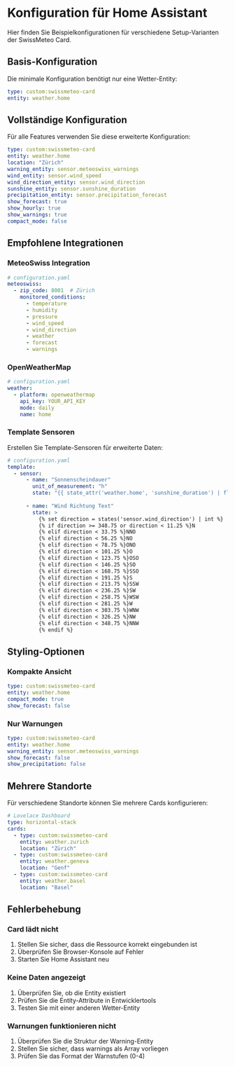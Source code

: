 # Konfiguration für Home Assistant

Hier finden Sie Beispielkonfigurationen für verschiedene Setup-Varianten der SwissMeteo Card.

## Basis-Konfiguration

Die minimale Konfiguration benötigt nur eine Wetter-Entity:

```yaml
type: custom:swissmeteo-card
entity: weather.home
```

## Vollständige Konfiguration

Für alle Features verwenden Sie diese erweiterte Konfiguration:

```yaml
type: custom:swissmeteo-card
entity: weather.home
location: "Zürich"
warning_entity: sensor.meteoswiss_warnings
wind_entity: sensor.wind_speed
wind_direction_entity: sensor.wind_direction  
sunshine_entity: sensor.sunshine_duration
precipitation_entity: sensor.precipitation_forecast
show_forecast: true
show_hourly: true
show_warnings: true
compact_mode: false
```

## Empfohlene Integrationen

### MeteoSwiss Integration
```yaml
# configuration.yaml
meteoswiss:
  - zip_code: 8001  # Zürich
    monitored_conditions:
      - temperature
      - humidity
      - pressure
      - wind_speed
      - wind_direction
      - weather
      - forecast
      - warnings
```

### OpenWeatherMap
```yaml
# configuration.yaml  
weather:
  - platform: openweathermap
    api_key: YOUR_API_KEY
    mode: daily
    name: home
```

### Template Sensoren

Erstellen Sie Template-Sensoren für erweiterte Daten:

```yaml
# configuration.yaml
template:
  - sensor:
      - name: "Sonnenscheindauer"
        unit_of_measurement: "h"
        state: "{{ state_attr('weather.home', 'sunshine_duration') | float }}"
      
      - name: "Wind Richtung Text"
        state: >
          {% set direction = states('sensor.wind_direction') | int %}
          {% if direction >= 348.75 or direction < 11.25 %}N
          {% elif direction < 33.75 %}NNO
          {% elif direction < 56.25 %}NO
          {% elif direction < 78.75 %}ONO
          {% elif direction < 101.25 %}O
          {% elif direction < 123.75 %}OSO
          {% elif direction < 146.25 %}SO
          {% elif direction < 168.75 %}SSO
          {% elif direction < 191.25 %}S
          {% elif direction < 213.75 %}SSW
          {% elif direction < 236.25 %}SW
          {% elif direction < 258.75 %}WSW
          {% elif direction < 281.25 %}W
          {% elif direction < 303.75 %}WNW
          {% elif direction < 326.25 %}NW
          {% elif direction < 348.75 %}NNW
          {% endif %}
```

## Styling-Optionen

### Kompakte Ansicht
```yaml
type: custom:swissmeteo-card
entity: weather.home
compact_mode: true
show_forecast: false
```

### Nur Warnungen
```yaml
type: custom:swissmeteo-card
entity: weather.home
warning_entity: sensor.meteoswiss_warnings
show_forecast: false
show_precipitation: false
```

## Mehrere Standorte

Für verschiedene Standorte können Sie mehrere Cards konfigurieren:

```yaml
# Lovelace Dashboard
type: horizontal-stack
cards:
  - type: custom:swissmeteo-card
    entity: weather.zurich
    location: "Zürich"
  - type: custom:swissmeteo-card
    entity: weather.geneva
    location: "Genf"
  - type: custom:swissmeteo-card
    entity: weather.basel
    location: "Basel"
```

## Fehlerbehebung

### Card lädt nicht
1. Stellen Sie sicher, dass die Ressource korrekt eingebunden ist
2. Überprüfen Sie Browser-Konsole auf Fehler
3. Starten Sie Home Assistant neu

### Keine Daten angezeigt
1. Überprüfen Sie, ob die Entity existiert
2. Prüfen Sie die Entity-Attribute in Entwicklertools
3. Testen Sie mit einer anderen Wetter-Entity

### Warnungen funktionieren nicht
1. Überprüfen Sie die Struktur der Warning-Entity
2. Stellen Sie sicher, dass warnings als Array vorliegen
3. Prüfen Sie das Format der Warnstufen (0-4)
